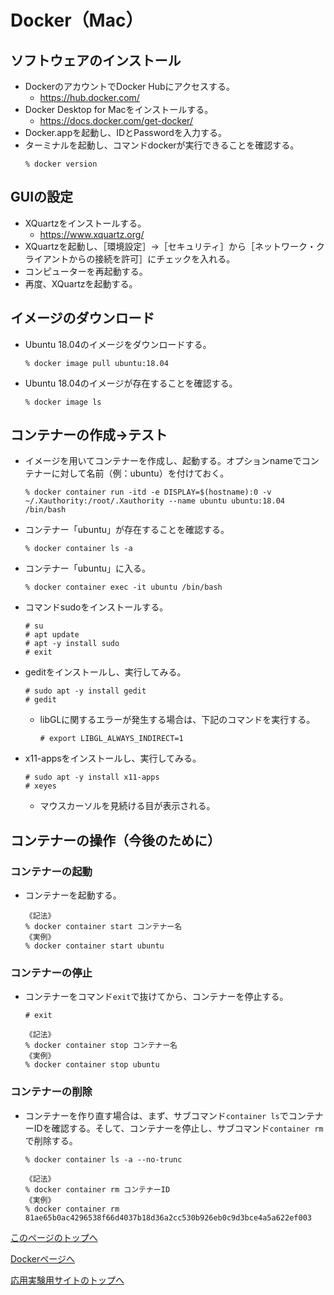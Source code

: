 # Docker（Mac）

## ソフトウェアのインストール
- DockerのアカウントでDocker Hubにアクセスする。
  - https://hub.docker.com/
- Docker Desktop for Macをインストールする。
  - https://docs.docker.com/get-docker/
- Docker.appを起動し、IDとPasswordを入力する。
- ターミナルを起動し、コマンドdockerが実行できることを確認する。
  ```
  % docker version
  ```

## GUIの設定
- XQuartzをインストールする。
  - https://www.xquartz.org/
- XQuartzを起動し、［環境設定］→［セキュリティ］から［ネットワーク・クライアントからの接続を許可］にチェックを入れる。
- コンピューターを再起動する。
- 再度、XQuartzを起動する。

## イメージのダウンロード
- Ubuntu 18.04のイメージをダウンロードする。
  ```
  % docker image pull ubuntu:18.04
  ```
- Ubuntu 18.04のイメージが存在することを確認する。
  ```
  % docker image ls
  ```

## コンテナーの作成→テスト
- イメージを用いてコンテナーを作成し、起動する。オプションnameでコンテナーに対して名前（例：ubuntu）を付けておく。
  ```
  % docker container run -itd -e DISPLAY=$(hostname):0 -v ~/.Xauthority:/root/.Xauthority --name ubuntu ubuntu:18.04 /bin/bash
  ```
- コンテナー「ubuntu」が存在することを確認する。
  ```
  % docker container ls -a
  ```
- コンテナー「ubuntu」に入る。
  ```
  % docker container exec -it ubuntu /bin/bash
  ```
- コマンドsudoをインストールする。
  ```
  # su
  # apt update
  # apt -y install sudo
  # exit
  ```
- geditをインストールし、実行してみる。
  ```
  # sudo apt -y install gedit
  # gedit
  ```
  - libGLに関するエラーが発生する場合は、下記のコマンドを実行する。
    ```
    # export LIBGL_ALWAYS_INDIRECT=1
    ```
- x11-appsをインストールし、実行してみる。
  ```
  # sudo apt -y install x11-apps
  # xeyes
  ```
  - マウスカーソルを見続ける目が表示される。

## コンテナーの操作（今後のために）

### コンテナーの起動
- コンテナーを起動する。
  ```
  《記法》
  % docker container start コンテナー名
  《実例》
  % docker container start ubuntu
  ```

### コンテナーの停止
- コンテナーをコマンド`exit`で抜けてから、コンテナーを停止する。
  ```
  # exit
  ```
  ```
  《記法》
  % docker container stop コンテナー名
  《実例》
  % docker container stop ubuntu
  ```

### コンテナーの削除
- コンテナーを作り直す場合は、まず、サブコマンド`container ls`でコンテナーIDを確認する。そして、コンテナーを停止し、サブコマンド`container rm`で削除する。
  ```
  % docker container ls -a --no-trunc
  ```
  ```
  《記法》
  % docker container rm コンテナーID
  《実例》
  % docker container rm 81ae65b0ac4296538f66d4037b18d36a2cc530b926eb0c9d3bce4a5a622ef003
  ```

[このページのトップへ](#)

[Dockerページへ](https://stl-apu.github.io/advanced_experiment_2022/docker)

[応用実験用サイトのトップへ](https://stl-apu.github.io/advanced_experiment_2022/)
